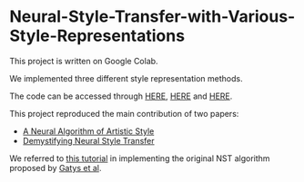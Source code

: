 # Neural-Style-Transfer-with-Various-Style-Representations
This project is written on Google Colab. 

We implemented three different style representation methods. 

The code can be accessed through [HERE](https://drive.google.com/file/d/11yc7rpJ9o1mthS3QUqSHeNBkwxVzjqzX/view?usp=sharing), [HERE](https://drive.google.com/file/d/1cszsY7n78mJzaYehT9yeqkef7aUYXiN1/view?usp=sharing) and [HERE](https://drive.google.com/file/d/1S-d1sSUZ5bbaVL0jVf7XHJ4vjckwdGc3/view?usp=sharing).

This project reproduced the main contribution of two papers:
- [A Neural Algorithm of Artistic Style](https://arxiv.org/abs/1508.06576)
- [Demystifying Neural Style Transfer](https://arxiv.org/abs/1701.01036)

We referred to [this tutorial](https://pytorch.org/tutorials/advanced/neural_style_tutorial.html) in implementing the original NST algorithm proposed by [Gatys et al](https://arxiv.org/abs/1508.06576).
